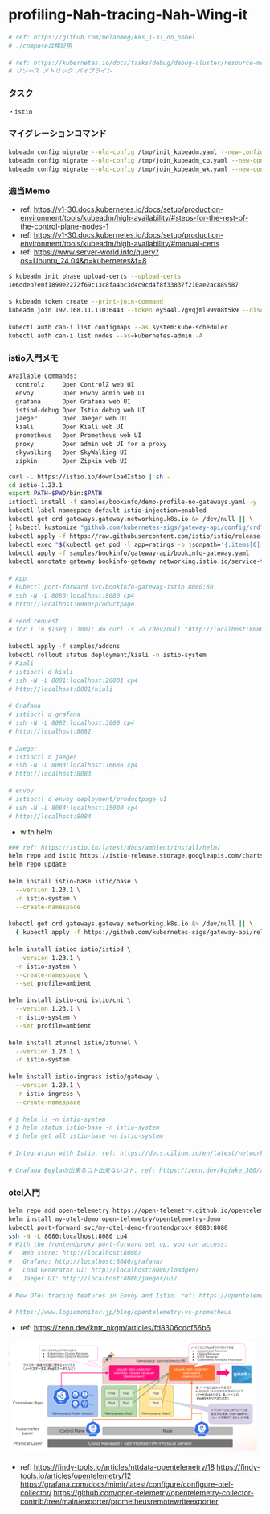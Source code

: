 # profiling-Nah-tracing-Nah-Wing-it

```bash
# ref: https://github.com/melanmeg/k8s_1-31_on_nobel
# ./composeは検証用

# ref: https://kubernetes.io/docs/tasks/debug/debug-cluster/resource-metrics-pipeline/
# リソース メトリック パイプライン
```

### タスク
```bash
・istio
```

### マイグレーションコマンド
```bash
kubeadm config migrate --old-config /tmp/init_kubeadm.yaml --new-config new_init_kubeadm.yaml
kubeadm config migrate --old-config /tmp/join_kubeadm_cp.yaml --new-config new_join_kubeadm_cp.yaml
kubeadm config migrate --old-config /tmp/join_kubeadm_wk.yaml --new-config new_join_kubeadm_wk.yaml
```

### 適当Memo
- ref: https://v1-30.docs.kubernetes.io/docs/setup/production-environment/tools/kubeadm/high-availability/#steps-for-the-rest-of-the-control-plane-nodes-1
- ref: https://v1-30.docs.kubernetes.io/docs/setup/production-environment/tools/kubeadm/high-availability/#manual-certs
- ref: https://www.server-world.info/query?os=Ubuntu_24.04&p=kubernetes&f=8
```bash
$ kubeadm init phase upload-certs --upload-certs
1e6ddeb7e0f1899e2272f69c13c8fa4bc3d4c9cd4f8f33837f210ae2ac889587

$ kubeadm token create --print-join-command
kubeadm join 192.168.11.110:6443 --token ey544l.7gvqjml99v08t5k9 --discovery-token-ca-cert-hash sha256:cfd36a88a78d469cf521998a4891a0317a75889f2e73c338ddbcba9dcee47754

kubectl auth can-i list configmaps --as system:kube-scheduler
kubectl auth can-i list nodes --as=kubernetes-admin -A
```


### istio入門メモ
```bash
Available Commands:
  controlz     Open ControlZ web UI
  envoy        Open Envoy admin web UI
  grafana      Open Grafana web UI
  istiod-debug Open Istio debug web UI
  jaeger       Open Jaeger web UI
  kiali        Open Kiali web UI
  prometheus   Open Prometheus web UI
  proxy        Open admin web UI for a proxy
  skywalking   Open SkyWalking UI
  zipkin       Open Zipkin web UI
```

```bash
curl -L https://istio.io/downloadIstio | sh -
cd istio-1.23.1
export PATH=$PWD/bin:$PATH
istioctl install -f samples/bookinfo/demo-profile-no-gateways.yaml -y
kubectl label namespace default istio-injection=enabled
kubectl get crd gateways.gateway.networking.k8s.io &> /dev/null || \
{ kubectl kustomize "github.com/kubernetes-sigs/gateway-api/config/crd?ref=v1.1.0" | kubectl apply -f -; }
kubectl apply -f https://raw.githubusercontent.com/istio/istio/release-1.23/samples/bookinfo/platform/kube/bookinfo.yaml
kubectl exec "$(kubectl get pod -l app=ratings -o jsonpath='{.items[0].metadata.name}')" -c ratings -- curl -sS productpage:9080/productpage | grep -o "<title>.*</title>"
kubectl apply -f samples/bookinfo/gateway-api/bookinfo-gateway.yaml
kubectl annotate gateway bookinfo-gateway networking.istio.io/service-type=ClusterIP --namespace=default

# App
# kubectl port-forward svc/bookinfo-gateway-istio 8080:80
# ssh -N -L 8080:localhost:8080 cp4
# http://localhost:8080/productpage

# send request
# for i in $(seq 1 100); do curl -s -o /dev/null "http://localhost:8080/productpage"; done

kubectl apply -f samples/addons
kubectl rollout status deployment/kiali -n istio-system
# Kiali
# istioctl d kiali
# ssh -N -L 8081:localhost:20001 cp4
# http://localhost:8081/kiali

# Grafana
# istioctl d grafana
# ssh -N -L 8082:localhost:3000 cp4
# http://localhost:8082

# Jaeger
# istioctl d jaeger
# ssh -N -L 8083:localhost:16686 cp4
# http://localhost:8083

# envoy
# istioctl d envoy deployment/productpage-v1
# ssh -N -L 8084:localhost:15000 cp4
# http://localhost:8084
```

- with helm
```bash
### ref: https://istio.io/latest/docs/ambient/install/helm/
helm repo add istio https://istio-release.storage.googleapis.com/charts
helm repo update

helm install istio-base istio/base \
  --version 1.23.1 \
  -n istio-system \
  --create-namespace

kubectl get crd gateways.gateway.networking.k8s.io &> /dev/null || \
  { kubectl apply -f https://github.com/kubernetes-sigs/gateway-api/releases/download/v1.1.0/standard-install.yaml; }

helm install istiod istio/istiod \
  --version 1.23.1 \
  -n istio-system \
  --create-namespace \
  --set profile=ambient

helm install istio-cni istio/cni \
  --version 1.23.1 \
  -n istio-system \
  --set profile=ambient

helm install ztunnel istio/ztunnel \
  --version 1.23.1 \
  -n istio-system

helm install istio-ingress istio/gateway \
  --version 1.23.1 \
  -n istio-ingress \
  --create-namespace

# $ helm ls -n istio-system
# $ helm status istio-base -n istio-system
# $ helm get all istio-base -n istio-system

# Integration with Istio. ref: https://docs.cilium.io/en/latest/network/servicemesh/istio/

# Grafana Beylaの出来るコト出来ないコト. ref: https://zenn.dev/kojake_300/articles/4238a66124d095
```

### otel入門
```bash
helm repo add open-telemetry https://open-telemetry.github.io/opentelemetry-helm-charts
helm install my-otel-demo open-telemetry/opentelemetry-demo
kubectl port-forward svc/my-otel-demo-frontendproxy 8080:8080
ssh -N -L 8080:localhost:8080 cp4
# With the frontendproxy port-forward set up, you can access:
#   Web store: http://localhost:8080/
#   Grafana: http://localhost:8080/grafana/
#   Load Generator UI: http://localhost:8080/loadgen/
#   Jaeger UI: http://localhost:8080/jaeger/ui/

# New OTel tracing features in Envoy and Istio. ref: https://opentelemetry.io/blog/2024/new-otel-features-envoy-istio/

# https://www.logicmonitor.jp/blog/opentelemetry-vs-prometheus
```

- ref: https://zenn.dev/kntr_nkgm/articles/fd8306cdcf56b6

![img](./img.PNG)

- ref:
https://findy-tools.io/articles/nttdata-opentelemetry/18
https://findy-tools.io/articles/opentelemetry/12
https://grafana.com/docs/mimir/latest/configure/configure-otel-collector/
https://github.com/open-telemetry/opentelemetry-collector-contrib/tree/main/exporter/prometheusremotewriteexporter
